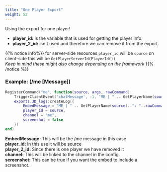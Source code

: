 ```yaml
---
title: "One Player Export"
weight: 52
---
```


Using the export for one player!

- **player_id:** is the variable that is used for getting the player info.  
- **player_2_id:** isn't used and therefore we can remove it from the export.  

{{% notice info%}}
for server-side resources `player_id` will be `source` on client-side this will be `GetPlayerServerId(PlayerId())`  
*Keep in mind these might also change depending on the framework*
{{% /notice %}}


### Example: (/me [Message])
```lua
RegisterCommand("me", function(source, args, rawCommand)
    TriggerClientEvent('chatMessage', -1, "ME | " .. GetPlayerName(source)..": "..rawCommand:gsub("me", ""), { 201, 201, 201 })
    exports.JD_logs:createLog({
        EmbedMessage = "ME | " .. GetPlayerName(source)..": "..rawCommand:gsub("me", ""),
        player_id = source,
        channel = "me",
        screenshot = false
    })
end)
```

**EmbedMessage:** This will be the /me message in this case  
**player_id:** In this use it will be source  
**player_2_id:** Since there is one player we have removed it  
**channel:** This will be linked to the channel in the config.  
**screenshot:** This can be true if you want the embed to include a screenshot.  
